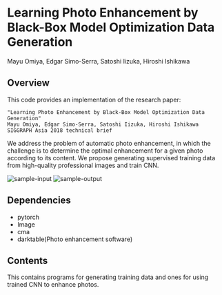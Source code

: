# Learning Photo Enhancement by Black-Box Model Optimization Data Generation
Mayu Omiya, Edgar Simo-Serra, Satoshi Iizuka, Hiroshi Ishikawa


## Overview
This code provides an implementation of the research paper:

	"Learning Photo Enhancement by Black-Box Model Optimization Data Generation"
	Mayu Omiya, Edgar Simo-Serra, Satoshi Iizuka, Hiroshi Ishikawa
  	SIGGRAPH Asia 2018 technical brief

We address the problem of automatic photo enhancement, in which the challenge is to determine the optimal enhancement for a given photo according to its content. We propose generating supervised training data from high-quality professional images and train CNN.

![sample-input](https://user-images.githubusercontent.com/48705918/55223027-a2944c80-5250-11e9-97a9-42f00b62e7e9.JPG)
![sample-output](https://user-images.githubusercontent.com/48705918/55223036-a6c06a00-5250-11e9-9cd8-856297081b71.jpg)

## Dependencies
- pytorch
- Image
- cma
- darktable(Photo enhancement software)

## Contents
This contains programs for generating training data and ones for using trained CNN to enhance photos.
